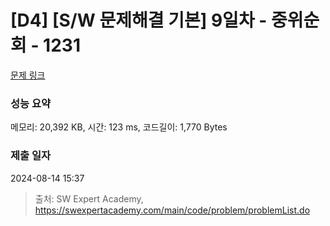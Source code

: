 # [D4] [S/W 문제해결 기본] 9일차 - 중위순회 - 1231 

[문제 링크](https://swexpertacademy.com/main/code/problem/problemDetail.do?contestProbId=AV140YnqAIECFAYD) 

### 성능 요약

메모리: 20,392 KB, 시간: 123 ms, 코드길이: 1,770 Bytes

### 제출 일자

2024-08-14 15:37



> 출처: SW Expert Academy, https://swexpertacademy.com/main/code/problem/problemList.do